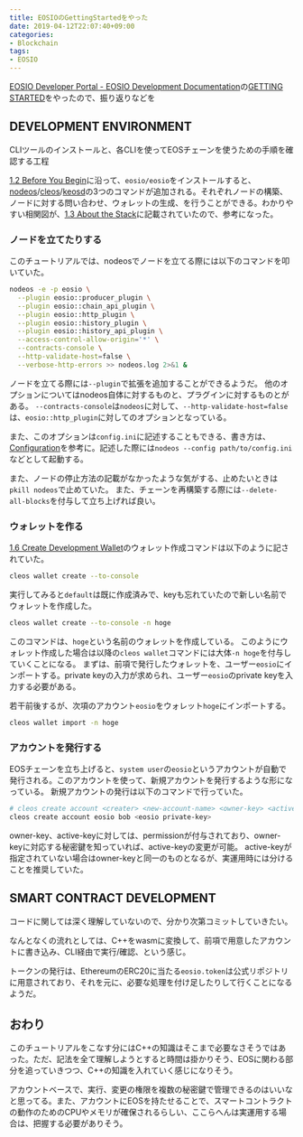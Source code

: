```yaml
---
title: EOSIOのGettingStartedをやった
date: 2019-04-12T22:07:40+09:00
categories: 
- Blockchain
tags: 
- EOSIO
---
```


[EOSIO Developer Portal - EOSIO Development Documentation](https://developers.eos.io/)の[GETTING STARTED](https://developers.eos.io/eosio-home/docs)をやったので、振り返りなどを

## DEVELOPMENT ENVIRONMENT

CLIツールのインストールと、各CLIを使ってEOSチェーンを使うための手順を確認する工程

[1.2 Before You Begin](https://developers.eos.io/eosio-home/docs/setting-up-your-environment)に沿って、`eosio/eosio`をインストールすると、[nodeos](https://developers.eos.io/eosio-nodeos/docs)/[cleos](https://developers.eos.io/eosio-cleos/docs)/[keosd](https//developers.eos.io/keosd/docs)の3つのコマンドが追加される。それぞれノードの構築、ノードに対する問い合わせ、ウォレットの生成、を行うことができる。わかりやすい相関図が、[1.3 About the Stack](https://developers.eos.io/eosio-home/docs/how-it-all-fits-together)に記載されていたので、参考になった。

### ノードを立てたりする

このチュートリアルでは、nodeosでノードを立てる際には以下のコマンドを叩いていた。

```sh
nodeos -e -p eosio \
  --plugin eosio::producer_plugin \
  --plugin eosio::chain_api_plugin \
  --plugin eosio::http_plugin \
  --plugin eosio::history_plugin \
  --plugin eosio::history_api_plugin \
  --access-control-allow-origin='*' \
  --contracts-console \
  --http-validate-host=false \
  --verbose-http-errors >> nodeos.log 2>&1 &
```

ノードを立てる際には`--plugin`で拡張を追加することができるようだ。
他のオプションについてはnodeos自体に対するものと、プラグインに対するものとがある。
`--contracts-console`は`nodeos`に対して、`--http-validate-host=false`は、`eosio::http_plugin`に対してのオプションとなっている。

また、このオプションは`config.ini`に記述することもできる、書き方は、[Configuration](https://developers.eos.io/eosio-nodeos/v1.0/docs/configuration-file)を参考に。記述した際には`nodeos --config path/to/config.ini`などとして起動する。

また、ノードの停止方法の記載がなかったような気がする、止めたいときは`pkill nodeos`で止めていた。
また、チェーンを再構築する際には`--delete-all-blocks`を付与して立ち上げれば良い。

### ウォレットを作る

[1.6 Create Development Wallet](https://developers.eos.io/eosio-home/docs/wallets)のウォレット作成コマンドは以下のように記されていた。

```sh
cleos wallet create --to-console
```

実行してみると`default`は既に作成済みで、keyも忘れていたので新しい名前でウォレットを作成した。

```sh
cleos wallet create --to-console -n hoge
```

このコマンドは、`hoge`という名前のウォレットを作成している。
このようにウォレット作成した場合は以降の`cleos wallet`コマンドには大体`-n hoge`を付与していくことになる。
まずは、前項で発行したウォレットを、ユーザー`eosio`にインポートする。private keyの入力が求められ、ユーザー`eosio`のprivate keyを入力する必要がある。

若干前後するが、次項のアカウント`eosio`をウォレット`hoge`にインポートする。

```sh
cleos wallet import -n hoge
```

### アカウントを発行する

EOSチェーンを立ち上げると、`system user`の`eosio`というアカウントが自動で発行される。このアカウントを使って、新規アカウントを発行するような形になっている。
新規アカウントの発行は以下のコマンドで行っていた。

```sh
# cleos create account <creater> <new-account-name> <owner-key> <active-key (optional)>
cleos create account eosio bob <eosio private-key>
```

owner-key、active-keyに対しては、permissionが付与されており、owner-keyに対応する秘密鍵を知っていれば、active-keyの変更が可能。
active-keyが指定されていない場合はowner-keyと同一のものとなるが、実運用時には分けることを推奨していた。

## SMART CONTRACT DEVELOPMENT

コードに関しては深く理解していないので、分かり次第コミットしていきたい。

なんとなくの流れとしては、C++をwasmに変換して、前項で用意したアカウントに書き込み、CLI経由で実行/確認、という感じ。

トークンの発行は、EthereumのERC20に当たる`eosio.token`は公式リポジトリに用意されており、それを元に、必要な処理を付け足したりして行くことになるようだ。

## おわり

このチュートリアルをこなす分にはC++の知識はそこまで必要なさそうではあった。ただ、記法を全て理解しようとすると時間は掛かりそう、EOSに関わる部分を追っていきつつ、C++の知識を入れていく感じになりそう。

アカウントベースで、実行、変更の権限を複数の秘密鍵で管理できるのはいいなと思ってる。また、アカウントにEOSを持たせることで、スマートコントラクトの動作のためのCPUやメモリが確保されるらしい、ここらへんは実運用する場合は、把握する必要がありそう。
